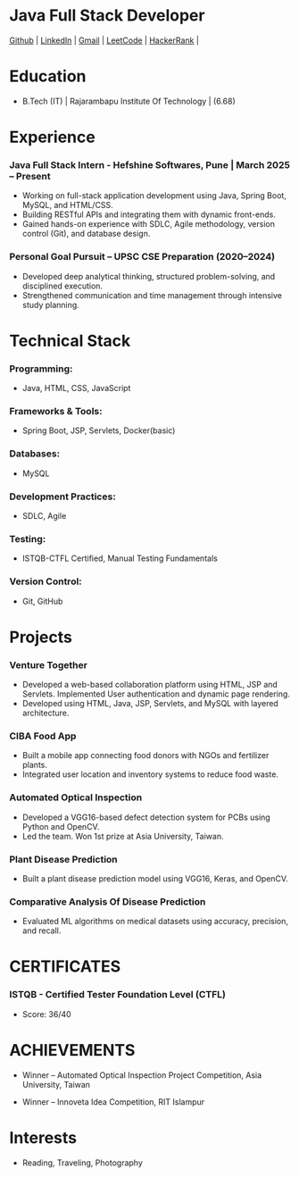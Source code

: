# Java Full Stack Developer
[Github](https://github.com/523vivek)  | 
[LinkedIn](https://www.linkedin.com/in/vivek523)  | 
[Gmail](https://vivek.bhure523@gmail.com)  | 
[LeetCode](https://leetcode.com/vivek_bhure/)  | 
[HackerRank](https://www.hackerrank.com/profile/vivek_bhure523)  | 


# Education
- B.Tech (IT) | Rajarambapu Institute Of Technology  | (6.68)
  

# Experience
### Java Full Stack Intern - Hefshine Softwares, Pune | March 2025 – Present
- Working on full-stack application development using Java, Spring Boot, MySQL, and HTML/CSS.
- Building RESTful APIs and integrating them with dynamic front-ends.
- Gained hands-on experience with SDLC, Agile methodology, version control (Git), and database design.


### Personal Goal Pursuit – UPSC CSE Preparation (2020–2024)
- Developed deep analytical thinking, structured problem-solving, and disciplined execution.
- Strengthened communication and time management through intensive study planning.
  



# Technical Stack
### Programming: 
- Java, HTML, CSS, JavaScript
  
### Frameworks & Tools: 
- Spring Boot, JSP, Servlets, Docker(basic)
   
### Databases: 
- MySQL
  
### Development Practices: 
- SDLC, Agile
  
### Testing: 
- ISTQB-CTFL Certified, Manual Testing Fundamentals

### Version Control: 
- Git, GitHub




# Projects 
### Venture Together 
- Developed a web-based collaboration platform using HTML, JSP and Servlets. Implemented User authentication and dynamic page rendering.
- Developed using HTML, Java, JSP, Servlets, and MySQL with layered architecture.
  
### CIBA Food App 
- Built a mobile app connecting food donors with NGOs and fertilizer plants.
- Integrated user location and inventory systems to reduce food waste.
  
### Automated Optical Inspection 
- Developed a VGG16-based defect detection system for PCBs using Python and OpenCV.
- Led the team. Won 1st prize at Asia University, Taiwan.

### Plant Disease Prediction 
- Built a plant disease prediction model using VGG16, Keras, and OpenCV.
  
### Comparative Analysis Of Disease Prediction
- Evaluated ML algorithms on medical datasets using accuracy, precision, and recall. 




# CERTIFICATES 
### ISTQB - Certified Tester Foundation Level (CTFL)
- Score: 36/40




# ACHIEVEMENTS 
- Winner – Automated Optical Inspection Project Competition, Asia University, Taiwan
  
- Winner – Innoveta Idea Competition, RIT Islampur




# Interests
- Reading, Traveling, Photography
